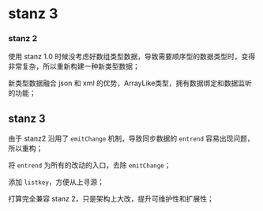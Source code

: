 # stanz 3

### stanz 2

使用 stanz 1.0 时候没考虑好数组类型数据，导致需要顺序型的数据类型时，变得非常复杂，所以重新构建一种新类型数据；

新类型数据融合 json 和 xml 的优势，ArrayLike类型，拥有数据绑定和数据监听的功能；

## stanz 3 

由于 stanz2 沿用了 `emitChange` 机制，导致同步数据的 `entrend` 容易出现问题，所以重构；

将 `entrend` 为所有的改动的入口，去除 `emitChange`；

添加 `listkey`，方便从上寻源；

打算完全兼容 stanz 2，只是架构上大改，提升可维护性和扩展性；